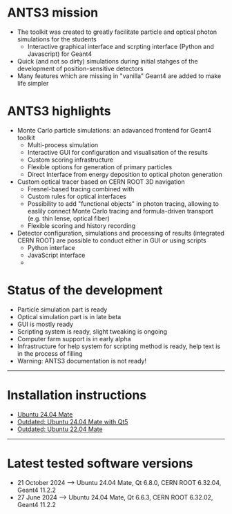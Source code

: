 # ANTS3 mission

* The toolkit was created to greatly facilitate particle and optical photon simulations for the students
   * Interactive graphical interface and scrpting interface (Python and Javascript) for Geant4
 * Quick (and not so dirty) simulations during initial stahges of the development of position-sensitive detectors
 * Many features which are missing in "vanilla" Geant4 are added to make life simpler

# ANTS3 highlights

* Monte Carlo particle simulations: an adavanced frontend for Geant4 toolkit
   * Multi-process simulation
   * Interactive GUI for configuration and visualisation of the results
   * Custom scoring infrastructure
   * Flexible options for generation of primary particles
   * Direct Interface from energy deposition to optical photon generation
 * Custom optical tracer based on CERN ROOT 3D navigation
   * Fresnel-based tracing combined with
   * Custom rules for optical interfaces
   * Possibility to add "functional objects" in photon tracing, allowing to easlily connect Monte Carlo tracing and formula-driven transport (e.g. thin lense, optical fiber)
   * Flexible scoring and history recording
 * Detector configuration, simulations and processing of results (integrated CERN ROOT) are possible  to conduct either in GUI or using scripts
   * Python interface
   * JavaScript interface
   * 
# Status of the development

* Particle simulation part is ready  
* Optical simulation part is in late beta
* GUI is mostly ready
* Scripting system is ready, slight tweaking is ongoing
* Computer farm support is in early alpha
* Infrastructure for help system for scripting method is ready, help text is in the process of filling
* Warning: ANTS3 documentation is not ready!

---

# Installation instructions
* [Ubuntu 24.04 Mate](https://github.com/andrmor/ANTS3bundle/wiki/Install_Ubuntu24.04_Qt6)
* [Outdated: Ubuntu 24.04 Mate with Qt5](https://github.com/andrmor/ANTS3bundle/wiki/Install_Ubuntu22.04_Qt5)
* [Outdated: Ubuntu 22.04 Mate](https://github.com/andrmor/ANTS3bundle/wiki/Install_Ubuntu22.04)
 
 ---

 # Latest tested software versions

* 21 October 2024 --> Ubuntu 24.04 Mate, Qt 6.8.0, CERN ROOT 6.32.04, Geant4 11.2.2
* 27 June 2024 --> Ubuntu 24.04 Mate, Qt 6.6.3, CERN ROOT 6.32.02, Geant4 11.2.2

